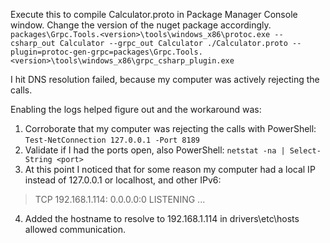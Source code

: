 Execute this to compile Calculator.proto in Package Manager Console window.
Change the version of the nuget package accordingly.
`packages\Grpc.Tools.<version>\tools\windows_x86\protoc.exe --csharp_out Calculator --grpc_out Calculator ./Calculator.proto --plugin=protoc-gen-grpc=packages\Grpc.Tools.<version>\tools\windows_x86\grpc_csharp_plugin.exe`


I hit DNS resolution failed, because my computer was actively rejecting the calls.

Enabling the logs helped figure out and the workaround was:
1) Corroborate that my computer was rejecting the calls with PowerShell:
`Test-NetConnection 127.0.0.1 -Port 8189`
2) Validate if I had the ports open, also PowerShell:
`netstat -na | Select-String <port>`
3) At this point I noticed that for some reason my computer had a local IP instead of 127.0.0.1 or localhost, and other IPv6:
> TCP    192.168.1.114:<port>     0.0.0.0:0              LISTENING
> ...
4) Added the hostname to resolve to 192.168.1.114 in drivers\etc\hosts allowed communication.
